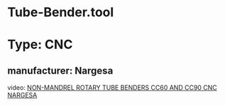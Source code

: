 # Tube-Bender.tool
# Type: CNC
## manufacturer: Nargesa
video: [NON-MANDREL ROTARY TUBE BENDERS CC60 AND CC90 CNC NARGESA](https://youtu.be/3UuhK8UvZ6s)
